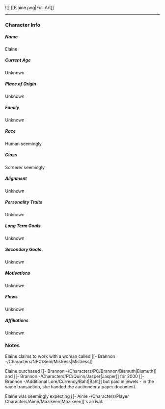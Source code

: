 ![]
[[Elaine.png|Full Art]]

---
### Character Info

##### Name 
Elaine

##### Current Age
Unknown

##### Place of Origin
Unknown

##### Family
Unknown

##### Race
Human seemingly

##### Class
Sorcerer seemingly

##### Alignment
Unknown

##### Personality Traits
Unknown

##### Long Term Goals
Unknown

##### Secondary Goals
Unknown

##### Motivations
Unknown

##### Flaws
Unknown

##### Affiliations
Unknown

### Notes
Elaine claims to work with a woman called [[- Brannon -/Characters/NPC/Seni/Mistress|Mistress]]

Elaine purchased [[- Brannon -/Characters/PC/Brannon/Bismuth|Bismuth]] and [[- Brannon -/Characters/PC/Quinn/Jasper|Jasper]] for 2000 [[- Brannon -/Additional Lore/Currency/Baht|Baht]] but paid in jewels - in the same transaction, she handed the auctioneer a paper document.

Elaine was seemingly expecting [[- Aime -/Characters/Player Characters/Aime/Mazikeen|Mazikeen]]'s arrival.